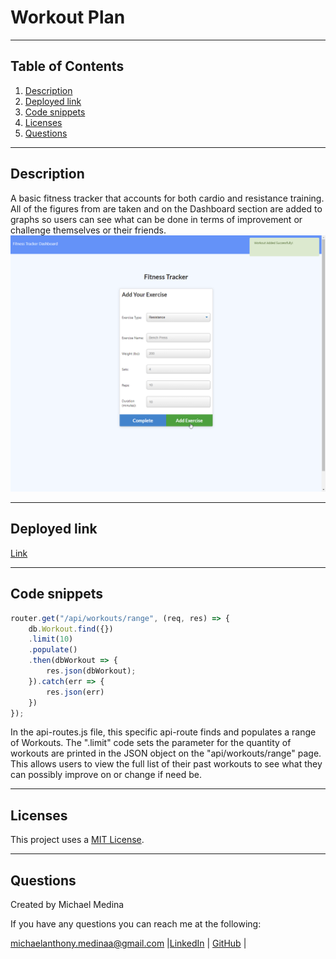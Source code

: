 # Workout Plan

-----------------------
## Table of Contents
1. [Description](#description)
2. [Deployed link](#deployed-link)
3. [Code snippets](#code-snippets)
4. [Licenses](#licenses)
5. [Questions](#questions)

-----------------------
## Description
A basic fitness tracker that accounts for both cardio and resistance training. All of the figures from are taken and on the Dashboard section are added to graphs so users
can see what can be done in terms of improvement or challenge themselves or their friends.
![Screenshot](assets/screenshot.png)

-----------------------
## Deployed link
[Link](https://workoutplannnn.herokuapp.com/?id=6030a91118d32c002e99b623)

-----------------------
## Code snippets

```javascript
router.get("/api/workouts/range", (req, res) => {
    db.Workout.find({})
    .limit(10)
    .populate()
    .then(dbWorkout => {
        res.json(dbWorkout);
    }).catch(err => {
        res.json(err)
    })
});
```
In the api-routes.js file, this specific api-route finds and populates a range of Workouts. The ".limit" code sets the parameter for the quantity of workouts are printed in
the JSON object on the "api/workouts/range" page. This allows users to view the full list of their past workouts to see what they can possibly improve on or change if need be.

-----------------------
## Licenses
This project uses a [MIT License](https://opensource.org/licenses/MIT). 

-----------------------
## Questions
Created by Michael Medina

If you have any questions you can reach me at the following: 


[michaelanthony.medinaa@gmail.com](mailto:michaelanthony.medinaa@gmail.com)  |[LinkedIn](https://www.linkedin.com/in/michaelanthonyy/) | [GitHub](https://github.com/michaelanthonyyy)  |

